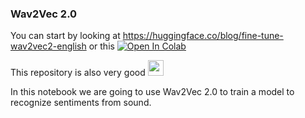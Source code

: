 ### Wav2Vec 2.0
You can start by looking at https://huggingface.co/blog/fine-tune-wav2vec2-english
or this [![Open In Colab](https://colab.research.google.com/assets/colab-badge.svg)](https://colab.research.google.com/github/googlecolab/colabtools/blob/master/notebooks/colab-github-demo.ipynb#scrollTo=8QAWNjizy_3O)

This repository is also very good [<img src="https://s18955.pcdn.co/wp-content/uploads/2018/02/github.png" width="25"/>](https://github.com/m3hrdadfi/soxan)


In this notebook we are going to use Wav2Vec 2.0 to train a model to recognize sentiments from sound.